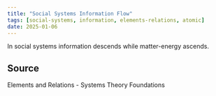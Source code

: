 ```yaml
---
title: "Social Systems Information Flow"
tags: [social-systems, information, elements-relations, atomic]
date: 2025-01-06
---
```


In social systems information descends while matter-energy ascends.

## Source
Elements and Relations - Systems Theory Foundations 